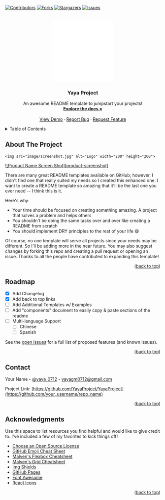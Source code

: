 <a name="readme-top"></a>

[![Contributors][contributors-shield]][contributors-url]
[![Forks][forks-shield]][forks-url]
[![Stargazers][stars-shield]][stars-url]
[![Issues][issues-shield]][issues-url]




<!-- PROJECT LOGO -->
<br />
<div align="center">
  <a href="https://github.com/othneildrew/Best-README-Template">
    <img src="image/logo.png" alt="Logo" width="200" height="200">
  </a>

  <h3 align="center">Yaya Project</h3>

  <p align="center">
    An awesome README template to jumpstart your projects!
    <br />
    <a href="https://github.com/YayaProject/YayaProject"><strong>Explore the docs »</strong></a>
    <br />
    <br />
    <a href="https://github.com/YayaProject/YayaProject">View Demo</a>
    ·
    <a href="https://github.com/YayaProject/YayaProject">Report Bug</a>
    ·
    <a href="https://github.com/YayaProject/YayaProject/issues">Request Feature</a>
  </p>
</div>



<!-- TABLE OF CONTENTS -->
<details>
  <summary>Table of Contents</summary>
  <ol>
    <li>
      <a href="#about-the-project">About The Project</a>
    </li>
    <li><a href="#roadmap">Roadmap</a></li>
    <li><a href="#contact">Contact</a></li>
    <li><a href="#acknowledgments">Acknowledgments</a></li>
  </ol>
</details>



<!-- ABOUT THE PROJECT -->
## About The Project
    <img src="image/screenshot.jpg" alt="Logo" width="200" height="200">
[![Product Name Screen Shot][product-screenshot]](https://example.com)

There are many great README templates available on GitHub; however, I didn't find one that really suited my needs so I created this enhanced one. I want to create a README template so amazing that it'll be the last one you ever need -- I think this is it.

Here's why:
* Your time should be focused on creating something amazing. A project that solves a problem and helps others
* You shouldn't be doing the same tasks over and over like creating a README from scratch
* You should implement DRY principles to the rest of your life :smile:

Of course, no one template will serve all projects since your needs may be different. So I'll be adding more in the near future. You may also suggest changes by forking this repo and creating a pull request or opening an issue. Thanks to all the people have contributed to expanding this template!


<p align="right">(<a href="#readme-top">back to top</a>)</p>











## Roadmap

- [x] Add Changelog
- [x] Add back to top links
- [ ] Add Additional Templates w/ Examples
- [ ] Add "components" document to easily copy & paste sections of the readme
- [ ] Multi-language Support
    - [ ] Chinese
    - [ ] Spanish

See the [open issues](https://github.com/othneildrew/Best-README-Template/issues) for a full list of proposed features (and known issues).

<p align="right">(<a href="#readme-top">back to top</a>)</p>



## Contact

Your Name - [@yaya_0712](https://twitter.com/your_username) - yayagm0712@gmail.com

Project Link: [https://github.com/YayaProject/YayaProject](https://github.com/your_username/repo_name)

<p align="right">(<a href="#readme-top">back to top</a>)</p>



<!-- ACKNOWLEDGMENTS -->
## Acknowledgments

Use this space to list resources you find helpful and would like to give credit to. I've included a few of my favorites to kick things off!

* [Choose an Open Source License](https://choosealicense.com)
* [GitHub Emoji Cheat Sheet](https://www.webpagefx.com/tools/emoji-cheat-sheet)
* [Malven's Flexbox Cheatsheet](https://flexbox.malven.co/)
* [Malven's Grid Cheatsheet](https://grid.malven.co/)
* [Img Shields](https://shields.io)
* [GitHub Pages](https://pages.github.com)
* [Font Awesome](https://fontawesome.com)
* [React Icons](https://react-icons.github.io/react-icons/search)

<p align="right">(<a href="#readme-top">back to top</a>)</p>



<!-- MARKDOWN LINKS & IMAGES -->
<!-- https://www.markdownguide.org/basic-syntax/#reference-style-links -->
[contributors-shield]: https://img.shields.io/github/contributors/YayaProject/YayaProject.svg?style=for-the-badge
[contributors-url]: https://github.com/YayaProject/YayaProject/graphs/contributors
[forks-shield]: https://img.shields.io/github/forks/YayaProject/YayaProject.svg?style=for-the-badge
[forks-url]: https://github.com/YayaProject/YayaProject/network/members
[stars-shield]: https://img.shields.io/github/stars/YayaProject/YayaProject.svg?style=for-the-badge
[stars-url]: https://github.com/YayaProject/YayaProject/stargazers
[issues-shield]: https://img.shields.io/github/issues/YayaProject/YayaProject.svg?style=for-the-badge
[issues-url]: https://github.com/YayaProject/YayaProject/issues
